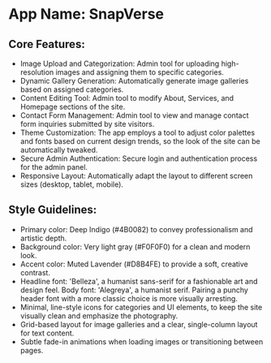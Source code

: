# **App Name**: SnapVerse

## Core Features:

- Image Upload and Categorization: Admin tool for uploading high-resolution images and assigning them to specific categories.
- Dynamic Gallery Generation: Automatically generate image galleries based on assigned categories.
- Content Editing Tool: Admin tool to modify About, Services, and Homepage sections of the site.
- Contact Form Management: Admin tool to view and manage contact form inquiries submitted by site visitors.
- Theme Customization: The app employs a tool to adjust color palettes and fonts based on current design trends, so the look of the site can be automatically tweaked.
- Secure Admin Authentication: Secure login and authentication process for the admin panel.
- Responsive Layout: Automatically adapt the layout to different screen sizes (desktop, tablet, mobile).

## Style Guidelines:

- Primary color: Deep Indigo (#4B0082) to convey professionalism and artistic depth.
- Background color: Very light gray (#F0F0F0) for a clean and modern look.
- Accent color: Muted Lavender (#D8B4FE) to provide a soft, creative contrast.
- Headline font: 'Belleza', a humanist sans-serif for a fashionable art and design feel. Body font: 'Alegreya', a humanist serif. Pairing a punchy header font with a more classic choice is more visually arresting.
- Minimal, line-style icons for categories and UI elements, to keep the site visually clean and emphasize the photography.
- Grid-based layout for image galleries and a clear, single-column layout for text content.
- Subtle fade-in animations when loading images or transitioning between pages.